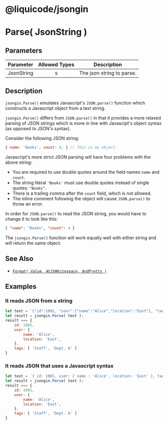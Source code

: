 # @liquicode/jsongin


# Parse( JsonString )


## Parameters

| **Parameter** | **Allowed Types** | **Description**                          |
|---------------|:-----------------:|------------------------------------------|
| JsonString    |        s          | The json string to parse.                |


## Description

`jsongin.Parse()` emulates Javascript's `JSON.parse()` function which constructs a Javascript object from a text string.

`jsongin.Parse()` differs from `JSON.parse()` in that it provides a more relaxed parsing of JSON strings which is more in
  line with Javascipt's object syntax (as opposed to JSON's syntax).

Consider the following JSON string:

```js
{ name: 'Books', count: 4, } // This is my object.
```

Javascript's more strict JSON parsing will have four problems with the above string:
- You are required to use double quotes around the field names `name` and `count`.
- The string literal `'Books'` must use double quotes instead of single quotes: `"Books"`.
- There is a trailing comma after the `count` field, which is not allowed.
- The inline comment following the object will cause `JSON.parse()` to throw an error.

In order for `JSON.parse()` to read the JSON string, you would have to change it to look like this:

```json
{ "name": "Books", "count": 4 }
```

The `jsongin.Parse()` function will work equally well with either string and will return the same object.


## See Also

- [`Format( Value, WithWhitespace, AndPretty )`](./Format.md)


## Examples

### It reads JSON from a string
```js
let text = `{"id":1001, "user":{"name":"Alice","location":"East"}, "tags":["Staff", "Dept. A"]}`;
let result = jsongin.Parse( text );
result === {
	id: 1001,
	user: {
		name: 'Alice',
		location: 'East',
	},
	tags: [ 'Staff', 'Dept. A' ]
}
```

### It reads JSON that uses a Javascript syntax
```js
let text = `{ id: 1001, user: { name : 'Alice', location: 'East' }, tags: [ 'Staff', 'Dept. A' ], }`;
let result = jsongin.Parse( text );
result === {
	id: 1001,
	user: {
		name: 'Alice',
		location: 'East',
	},
	tags: [ 'Staff', 'Dept. A' ]
}
```
